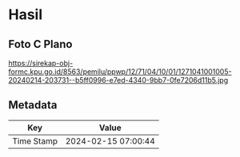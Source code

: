 # Hasil

## Foto C Plano

https://sirekap-obj-formc.kpu.go.id/8563/pemilu/ppwp/12/71/04/10/01/1271041001005-20240214-203731--b5ff0996-e7ed-4340-9bb7-0fe7206d11b5.jpg


## Metadata

| Key        | Value               |
| ---------- | ------------------- |
| Time Stamp | 2024-02-15 07:00:44 |




